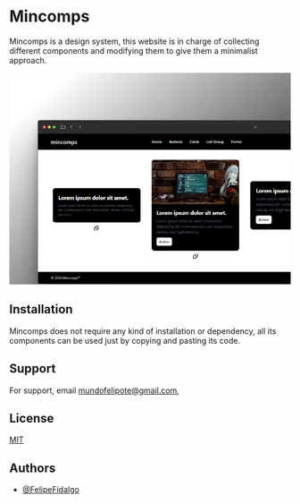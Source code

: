 # Mincomps

Mincomps is a design system, this website is in charge of collecting different components and modifying them to give them a minimalist approach.

![Texto alternativo](/src/images/example-img.png)


## Installation

Mincomps does not require any kind of installation or dependency, all its components can be used just by copying and pasting its code.
    
## Support

For support, email mundofelipote@gmail.com,


## License

[MIT](https://choosealicense.com/licenses/mit/)


## Authors

- [@FelipeFidalgo](https://www.github.com/zoroskr)

